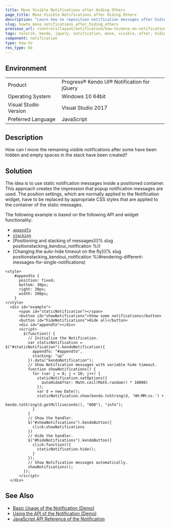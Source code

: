 ```yaml
---
title: Move Visible Notifications after Hiding Others
page_title: Move Visible Notifications after Hiding Others
description: "Learn how to reposition notification messages after hiding other messages in the Kendo UI for jQuery Notification."
slug: howto_move_notifications_after_hiding_others
previous_url: /controls/layout/notification/how-to/move-on-notification-hide 
tags: telerik, kendo, jquery, notification, move, visible, after, hiding, others  
component: notification
type: how-to
res_type: kb
---
```


## Environment

<table>
 <tr>
  <td>Product</td>
  <td>Progress® Kendo UI® Notification for jQuery</td>
 </tr>
 <tr>
  <td>Operating System</td>
  <td>Windows 10 64bit</td>
 </tr>
 <tr>
  <td>Visual Studio Version</td>
  <td>Visual Studio 2017</td>
 </tr>
 <tr>
  <td>Preferred Language</td>
  <td>JavaScript</td>
 </tr>
</table>

## Description

How can I move the remaining visible notifications after some have been hidden and empty spaces in the stack have been created?

## Solution

The idea is to use static notification messages inside a positioned container. This approach creates the impression that popup notification messages are used. The position settings, which are normally applied to the Notification widget, have to be replaced by appropriate CSS styles that are applied to the container of the static messages.

The following example is based on the following API and widget functionality:
* [`appendTo`](/api/javascript/ui/notification/configuration/appendto)
* [`stacking`](/api/javascript/ui/notification/configuration/stacking)
* [Positioning and stacking of messages]({% slug positionstacking_kendoui_notification %})
* [Changing the auto-hide timeout on the fly]({% slug positionstacking_kendoui_notification %}#rendering-different-messages-for-single-notifications)

```dojo
<style>
    #appendto {
      position: fixed;
      bottom: 30px;
      right: 30px;
      width: 200px;
    }
</style>
  <div id="example">
      <span id="staticNotification"></span>
      <button id="showNotifications">Show some notifications</button>
      <button id="hideNotifications">Hide all</button>
      <div id="appendto"></div>
      <script>
        $(function() {
          // Initialize the Notification.
          var staticNotification = $("#staticNotification").kendoNotification({
            appendTo: "#appendto",
            stacking: "up"
          }).data("kendoNotification");
          // Show Notification messages with variable hide timeout.
          function showNotifications() {
            for (var j = 0; j < 10; j++) {
              staticNotification.setOptions({
                autoHideAfter: Math.ceil(Math.random() * 10000)
              });
              var d = new Date();
              staticNotification.show(kendo.toString(d, 'HH:MM:ss.') +
                                      kendo.toString(d.getMilliseconds(), "000"), "info");
            }
          }
          // Show the handler.
          $("#showNotifications").kendoButton({
            click:showNotifications
          })
          // Hide the handler.
          $("#hideNotifications").kendoButton({
            click:function(){
              staticNotification.hide();
            }
          });
          // Show Notification messages automatically.
          showNotifications();
        });
      </script>
  </div>
```

## See Also

* [Basic Usage of the Notification (Demo)](https://demos.telerik.com/kendo-ui/notification/index)
* [Using the API of the Notification (Demo)](https://demos.telerik.com/kendo-ui/notification/api)
* [JavaScript API Reference of the Notification](/api/javascript/ui/notification)
